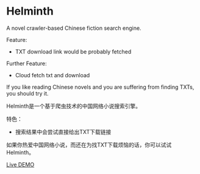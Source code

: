 Helminth
========

A novel crawler-based Chinese fiction search engine. 

Feature:
* TXT download link would be probably fetched

Further Feature:
* Cloud fetch txt and download

If you like reading Chinese novels and you are suffering from finding TXTs, you should try it.


Helminth是一个基于爬虫技术的中国网络小说搜索引擎。

特色：
* 搜索结果中会尝试直接给出TXT下载链接

如果你热爱中国网络小说，而还在为找TXT下载烦恼的话，你可以试试Helminth。


[Live DEMO](https://xericzephyr.github.io/helminth/)
